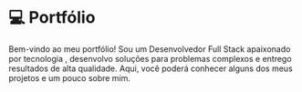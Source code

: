 # 💻 Portfólio

Bem-vindo ao meu portfólio! Sou um Desenvolvedor Full Stack apaixonado por tecnologia , desenvolvo soluções para problemas complexos e entrego resultados de alta qualidade. Aqui, você poderá conhecer alguns dos meus projetos e um pouco sobre mim.
